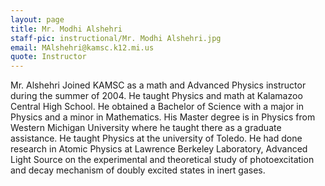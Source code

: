 ```yaml
---
layout: page
title: Mr. Modhi Alshehri
staff-pic: instructional/Mr. Modhi Alshehri.jpg
email: MAlshehri@kamsc.k12.mi.us
quote: Instructor
---
```

Mr. Alshehri Joined KAMSC as a math and Advanced Physics instructor during the summer of 2004. He taught Physics and math at Kalamazoo Central High School. He obtained a Bachelor of Science with a major in Physics and a minor in Mathematics. His Master degree is in Physics from Western Michigan University where he taught there as a graduate assistance. He taught Physics at the university of Toledo. He had done research in Atomic Physics at Lawrence Berkeley Laboratory, Advanced Light Source on the experimental and theoretical study of photoexcitation and decay mechanism of doubly excited states in inert gases.